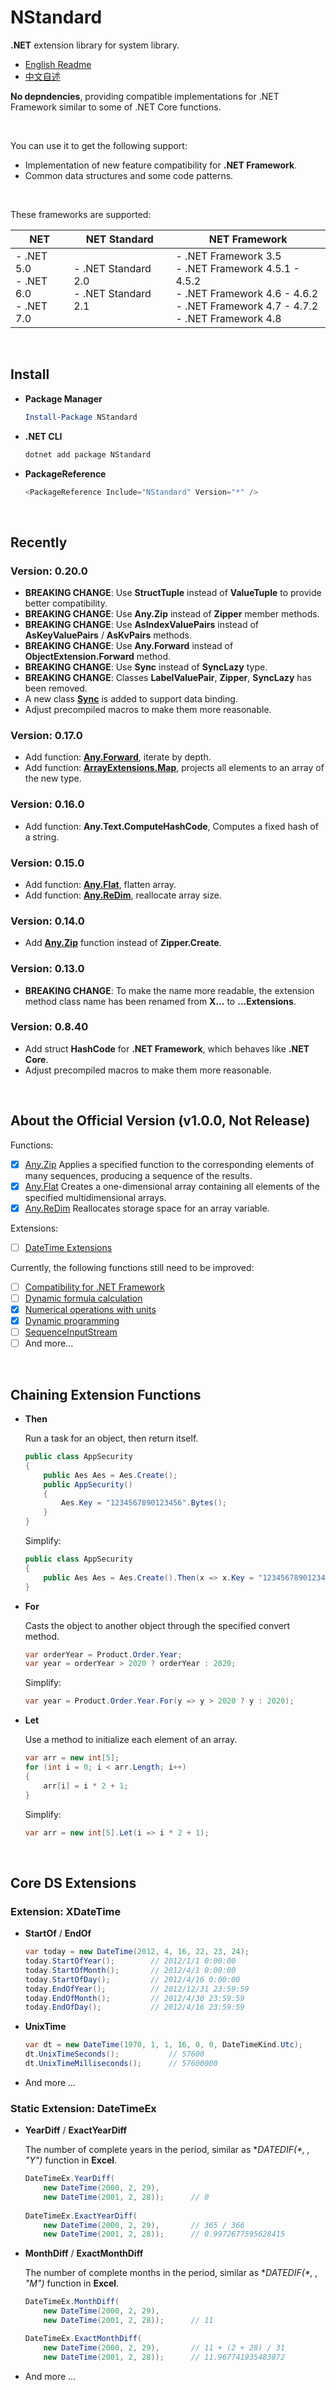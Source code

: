 # NStandard

**.NET** extension library for system library.

- [English Readme](https://github.com/zmjack/NStandard/blob/master/README.md)
- [中文自述](https://github.com/zmjack/NStandard/blob/master/README-CN.md)

**No depndencies**, providing compatible implementations for .NET Framework similar to some of .NET Core functions.

<br/>

You can use it to get the following support:

- Implementation of new feature compatibility for **.NET Framework**.
- Common data structures and some code patterns.

<br/>

These frameworks are supported:

| NET                                      | NET Standard                                | NET Framework                                                |
| ---------------------------------------- | ------------------------------------------- | ------------------------------------------------------------ |
| - .NET 5.0<br/>- .NET 6.0<br/>- .NET 7.0 | - .NET Standard 2.0<br/>- .NET Standard 2.1 | - .NET Framework 3.5<br />- .NET Framework 4.5.1 - 4.5.2<br />- .NET Framework 4.6 - 4.6.2<br />- .NET Framework 4.7 - 4.7.2<br />- .NET Framework 4.8 |

<br/>

## Install

- **Package Manager**

  ```powershell
  Install-Package NStandard
  ```

- **.NET CLI**

  ```powershell
  dotnet add package NStandard
  ```

- **PackageReference**

  ```powershell
  <PackageReference Include="NStandard" Version="*" />
  ```

<br/>

## Recently

### Version: 0.20.0

- **BREAKING CHANGE**: Use **StructTuple** instead of **ValueTuple** to provide better compatibility.
- **BREAKING CHANGE**: Use **Any.Zip** instead of **Zipper** member methods.
- **BREAKING CHANGE**: Use **AsIndexValuePairs** instead of **AsKeyValuePairs** / **AsKvPairs** methods.
- **BREAKING CHANGE**: Use **Any.Forward** instead of **ObjectExtension.Forward** method.
- **BREAKING CHANGE**: Use **Sync** instead of **SyncLazy** type.
- **BREAKING CHANGE**: Classes **LabelValuePair**, **Zipper**, **SyncLazy** has been removed.
- A new class **[Sync](https://github.com/zmjack/NStandard/blob/master/docs/en/Sync.md)** is added to support data binding.
- Adjust precompiled macros to make them more reasonable.

### Version: 0.17.0

- Add function: **[Any.Forward](https://github.com/zmjack/NStandard/blob/master/docs/en/Any.Forward.md)**, iterate by depth.
- Add function: **[ArrayExtensions.Map](https://github.com/zmjack/NStandard/blob/master/docs/en/ArrayExtensions.md)**, projects all elements to an array of the new type.

### Version: 0.16.0

- Add function: **Any.Text.ComputeHashCode**, Computes a fixed hash of a string.

### Version: 0.15.0

- Add function: **[Any.Flat](https://github.com/zmjack/NStandard/blob/master/docs/en/Any.Flat.md)**, flatten array.
- Add function: **[Any.ReDim](https://github.com/zmjack/NStandard/blob/master/docs/en/Any.ReDim.md)**, reallocate array size.

### Version: 0.14.0

- Add **[Any.Zip](https://github.com/zmjack/NStandard/blob/master/docs/en/Any.Zip.md)** function instead of **Zipper.Create**.

### Version: 0.13.0

- **BREAKING CHANGE**: To make the name more readable, the extension method class name has been renamed from **X...** to **...Extensions**.

### Version: 0.8.40

- Add struct **HashCode** for **.NET Framework**, which behaves like **.NET Core**.
- Adjust precompiled macros to make them more reasonable.

<br/>

## About the Official Version (v1.0.0, Not Release)

Functions:

- [x] [Any.Zip](https://github.com/zmjack/NStandard/blob/master/docs/en/Any.Zip.md)
  Applies a specified function to the corresponding elements of many sequences, producing a sequence of the results.
- [x] [Any.Flat](https://github.com/zmjack/NStandard/blob/master/docs/en/Any.Flat.md)
  Creates a one-dimensional array containing all elements of the specified multidimensional arrays.
- [x] [Any.ReDim](https://github.com/zmjack/NStandard/blob/master/docs/en/Any.ReDim.md)
  Reallocates storage space for an array variable.

Extensions:

- [ ] [DateTime Extensions](https://github.com/zmjack/NStandard/blob/master/docs/en/DateTimeExtensions.md)

Currently, the following functions still need to be improved:

- [ ] [Compatibility for .NET Framework](https://github.com/zmjack/NStandard/blob/master/docs/en/Compatibility.md)
- [ ] [Dynamic formula calculation](https://github.com/zmjack/NStandard/blob/master/docs/en/Evaluator.md)
- [x] [Numerical operations with units](https://github.com/zmjack/NStandard/blob/master/docs/en/UnitValue.md)
- [x] [Dynamic programming](https://github.com/zmjack/NStandard/blob/master/docs/en/DpContainer.md)
- [ ] [SequenceInputStream](https://github.com/zmjack/NStandard/blob/master/docs/en/SequenceInputStream.md)
- [ ] And more...

<br/>

## Chaining Extension Functions

- **Then**
  
  Run a task for an object, then return itself.
  
  ```csharp
  public class AppSecurity
  {
      public Aes Aes = Aes.Create();
      public AppSecurity()
      {
          Aes.Key = "1234567890123456".Bytes();
      }
  }
  ```
  
  Simplify:
  
  ```csharp
  public class AppSecurity
  {
      public Aes Aes = Aes.Create().Then(x => x.Key = "1234567890123456".Bytes());
  }
  ```
  
- **For**

  Casts the object to another object through the specified convert method.

  ```csharp
  var orderYear = Product.Order.Year;
  var year = orderYear > 2020 ? orderYear : 2020;
  ```
  
  Simplify:
  
  ```csharp
  var year = Product.Order.Year.For(y => y > 2020 ? y : 2020);
  ```
  
- **Let**

  Use a method to initialize each element of an array.

  ```csharp
  var arr = new int[5];
  for (int i = 0; i < arr.Length; i++)
  {
      arr[i] = i * 2 + 1;
  }
  ```

  Simplify:

  ```csharp
  var arr = new int[5].Let(i => i * 2 + 1);
  ```

<br/>

## Core DS Extensions

### Extension: XDateTime

- **StartOf** / **EndOf**

  ```csharp
  var today = new DateTime(2012, 4, 16, 22, 23, 24);
  today.StartOfYear();        // 2012/1/1 0:00:00
  today.StartOfMonth();       // 2012/4/1 0:00:00
  today.StartOfDay();         // 2012/4/16 0:00:00
  today.EndOfYear();          // 2012/12/31 23:59:59
  today.EndOfMonth();         // 2012/4/30 23:59:59
  today.EndOfDay();           // 2012/4/16 23:59:59
  ```

- **UnixTime**

  ```csharp
  var dt = new DateTime(1970, 1, 1, 16, 0, 0, DateTimeKind.Utc);
  dt.UnixTimeSeconds();           // 57600
  dt.UnixTimeMilliseconds();      // 57600000
  ```

- And more ...

### Static Extension: DateTimeEx

- **YearDiff** / **ExactYearDiff**
  
  The number of complete years in the period, similar as **DATEDIF(*, *, "Y")** function in **Excel**.

  ```csharp
  DateTimeEx.YearDiff(
      new DateTime(2000, 2, 29),
      new DateTime(2001, 2, 28));      // 0
    
  DateTimeEx.ExactYearDiff(
      new DateTime(2000, 2, 29),       // 365 / 366
      new DateTime(2001, 2, 28));      // 0.9972677595628415
  ```
  
- **MonthDiff** / **ExactMonthDiff**
  
  The number of complete months in the period, similar as **DATEDIF(*, *, "M")** function in **Excel**.

  ```csharp
  DateTimeEx.MonthDiff(
      new DateTime(2000, 2, 29),
      new DateTime(2001, 2, 28));      // 11

  DateTimeEx.ExactMonthDiff(
      new DateTime(2000, 2, 29),       // 11 + (2 + 28) / 31
      new DateTime(2001, 2, 28));      // 11.967741935483872
  ```

- And more ...


